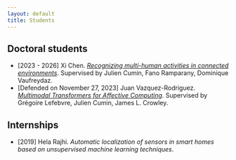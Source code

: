 ```yaml
---
layout: default
title: Students
---
```


## Doctoral students

- [2023 - 2026] Xi Chen. [*Recognizing multi-human activities in connected environments*](https://www.theses.fr/s361879). Supervised by Julien Cumin, Fano Ramparany, Dominique Vaufreydaz.
- [Defended on November 27, 2023] Juan Vazquez-Rodriguez. [*Multimodal Transformers for Affective Computing*](https://www.theses.fr/s247605#). Supervised by Grégoire Lefebvre, Julien Cumin, James L. Crowley.



## Internships

- [2019] Hela Rajhi. *Automatic localization of sensors in smart homes based on unsupervised machine learning techniques*.



